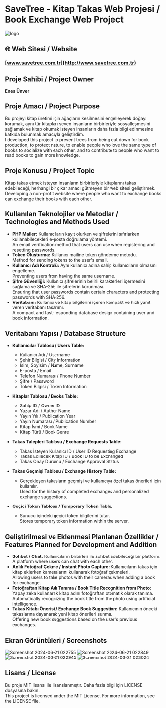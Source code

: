 # SaveTree - Kitap Takas Web Projesi / Book Exchange Web Project

![logo](https://github.com/12enes34/savetree/assets/102800363/af853869-224f-42ed-b934-65bc3bbb15f4)

## 🌐 Web Sitesi / Website
### [www.savetree.com.tr](http://www.savetree.com.tr)


## Proje Sahibi / Project Owner
**Enes Ünver**  

## Proje Amacı / Project Purpose
Bu projeyi kitap üretimi için ağaçların kesilmesini engelleyerek doğayı korumak, aynı tür kitapları seven insanların birbirleriyle sosyalleşmesini sağlamak ve kitap okumak isteyen insanların daha fazla bilgi edinmesine katkıda bulunmak amacıyla geliştirdim.  
I developed this project to prevent trees from being cut down for book production, to protect nature, to enable people who love the same type of books to socialize with each other, and to contribute to people who want to read books to gain more knowledge.

## Proje Konusu / Project Topic
Kitap takas etmek isteyen insanların birbirleriyle kitaplarını takas edebileceği, herhangi bir çıkar amacı gütmeyen bir web sitesi geliştirmek.  
Developing a non-profit website where people who want to exchange books can exchange their books with each other.

## Kullanılan Teknolojiler ve Metodlar / Technologies and Methods Used

- **PHP Mailer:** Kullanıcıların kayıt olurken ve şifrelerini sıfırlarken kullanabilecekleri e-posta doğrulama yöntemi.  
  An email verification method that users can use when registering and resetting passwords.
- **Token Oluşturma:** Kullanıcı mailine token gönderme metodu.  
  Method for sending tokens to the user's email.
- **Kullanıcı Adı Kontrolü:** Aynı kullanıcı adına sahip kullanıcıların olmasını engelleme.  
  Preventing users from having the same username.
- **Şifre Güvenliği:** Kullanıcı şifrelerinin belirli karakterleri içermesini sağlama ve SHA-256 ile şifrelerin korunması.  
  Ensuring that user passwords contain certain characters and protecting passwords with SHA-256.
- **Veritabanı:** Kullanıcı ve kitap bilgilerini içeren kompakt ve hızlı yanıt veren veritabanı tasarımı.  
  A compact and fast-responding database design containing user and book information.

## Veritabanı Yapısı / Database Structure

- **Kullanıcılar Tablosu / Users Table:**
  - Kullanıcı Adı / Username
  - Şehir Bilgisi / City Information
  - İsim, Soyisim / Name, Surname
  - E-posta / Email
  - Telefon Numarası / Phone Number
  - Şifre / Password
  - Token Bilgisi / Token Information

- **Kitaplar Tablosu / Books Table:**
  - Sahip ID / Owner ID
  - Yazar Adı / Author Name
  - Yayın Yılı / Publication Year
  - Yayın Numarası / Publication Number
  - Kitap İsmi / Book Name
  - Kitap Türü / Book Genre

- **Takas Talepleri Tablosu / Exchange Requests Table:**
  - Takas İsteyen Kullanıcı ID / User ID Requesting Exchange
  - Takas Edilecek Kitap ID / Book ID to be Exchanged
  - Takas Onay Durumu / Exchange Approval Status

- **Takas Geçmişi Tablosu / Exchange History Table:**
  - Gerçekleşen takasların geçmişi ve kullanıcıya özel takas önerileri için kullanılır.  
    Used for the history of completed exchanges and personalized exchange suggestions.

- **Geçici Token Tablosu / Temporary Token Table:**
  - Sunucu içindeki geçici token bilgilerini tutar.  
    Stores temporary token information within the server.

## Geliştirilmesi ve Eklenmesi Planlanan Özellikler / Features Planned for Development and Addition

- **Sohbet / Chat:** Kullanıcıların birbirleri ile sohbet edebileceği bir platform.  
  A platform where users can chat with each other.
- **Anlık Fotoğraf Çekme / Instant Photo Capture:** Kullanıcıların takas için kitap eklerken kameralarını kullanarak fotoğraf çekmeleri.  
  Allowing users to take photos with their cameras when adding a book for exchange.
- **Fotoğraftan Kitap Adı Tanıma / Book Title Recognition from Photo:** Yapay zeka kullanarak kitap adını fotoğraftan otomatik olarak tanıma.  
  Automatically recognizing the book title from the photo using artificial intelligence.
- **Takas Kitabı Önerisi / Exchange Book Suggestion:** Kullanıcının önceki takaslarına dayanarak yeni kitap önerileri sunma.  
  Offering new book suggestions based on the user's previous exchanges.

## Ekran Görüntüleri / Screenshots

![Screenshot 2024-06-21 022755](https://github.com/12enes34/savetree/assets/102800363/e35f00ee-da34-4e3e-9fe1-e55d0724f5f3)
![Screenshot 2024-06-21 022849](https://github.com/12enes34/savetree/assets/102800363/5b56e624-c161-4cb5-bc97-5788a6bf371d)
![Screenshot 2024-06-21 022945](https://github.com/12enes34/savetree/assets/102800363/9306c434-5424-4bc8-9903-94816fefa5ee)
![Screenshot 2024-06-21 023024](https://github.com/12enes34/savetree/assets/102800363/dbaa2425-8140-4b27-8cb0-ce2e24f600c9)

## Lisans / License

Bu proje MIT lisansı ile lisanslanmıştır. Daha fazla bilgi için LICENSE dosyasına bakın.  
This project is licensed under the MIT License. For more information, see the LICENSE file.
